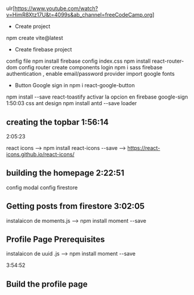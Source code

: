 #

ulr[https://www.youtube.com/watch?v=HimR8Xtz17U&t=4099s&ab_channel=freeCodeCamp.org]

- Create project

npm create vite@latest

- Create firebase project

config file
npm install firebase
config index.css
npm install react-router-dom
config router
create components login
npm i sass
firebase authentication , enable email/password provider
import google fonts

- Button Google sign in
  npm i react-google-button

npm install --save react-toastify
activar la opcion en firebase google-sign
1:50:03
css ant design
npm install antd --save
loader

## creating the topbar 1:56:14

2:05:23

react icons
--> npm install react-icons --save
--> https://react-icons.github.io/react-icons/

## building the homepage 2:22:51

config modal
config firestore

## Getting posts from firestore 3:02:05

instalaicon de moments.js
--> npm install moment --save

## Profile Page Prerequisites

instalaicon de uuid .js
--> npm install moment --save

3:54:52

## Build the profile page
